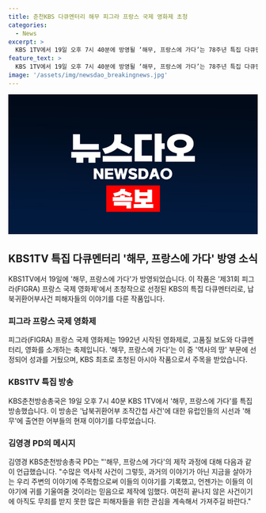 ```yaml
---
title: 춘천KBS 다큐멘터리 해무 피그라 프랑스 국제 영화제 초청
categories:
  - News
excerpt: >
  KBS 1TV에서 19일 오후 7시 40분에 방영될 ‘해무, 프랑스에 가다’는 78주년 특집 다큐멘터리로, 프랑스 FIGRA 영화제에 초청된 KBS 최초의 아시아 작품이다. 이 작품은 납북귀환어부사건 피해자들의 이야기를 담아 ‘역사의 땅’ 부문에서 선정되었으며, 유럽인들의 관심을 끌고 있다. ‘해무’를 제작한 김영경 PD는 이 작품을 통해 여전히 끝나지 않은 사건에 대한 관심을 부탁하며, 과거가 아닌 현재를 다루었다고 전했다.
feature_text: >
  KBS 1TV에서 19일 오후 7시 40분에 방영될 ‘해무, 프랑스에 가다’는 78주년 특집 다큐멘터리로, 프랑스 FIGRA 영화제에 초청된 KBS 최초의 아시아 작품이다. 이 작품은 납북귀환어부사건 피해자들의 이야기를 담아 ‘역사의 땅’ 부문에서 선정되었으며, 유럽인들의 관심을 끌고 있다. ‘해무’를 제작한 김영경 PD는 이 작품을 통해 여전히 끝나지 않은 사건에 대한 관심을 부탁하며, 과거가 아닌 현재를 다루었다고 전했다.
image: '/assets/img/newsdao_breakingnews.jpg'
---
```


<p><img src="/assets/img/newsdao_breakingnews.jpg" alt="pcversion 속보" /></p>

<h2 data-ke-size="size26">KBS1TV 특집 다큐멘터리 '해무, 프랑스에 가다' 방영 소식</h2>

<p data-ke-size="size16">KBS1TV에서 19일에 '해무, 프랑스에 가다'가 방영되었습니다. 이 작품은 '제31회 피그라(FIGRA) 프랑스 국제 영화제'에서 초청작으로 선정된 KBS의 특집 다큐멘터리로, 납북귀환어부사건 피해자들의 이야기를 다룬 작품입니다.</p>

<h3>피그라 프랑스 국제 영화제</h3>

<p data-ke-size="size16">피그라(FIGRA) 프랑스 국제 영화제는 1992년 시작된 영화제로, 고품질 보도와 다큐멘터리, 영화를 소개하는 축제입니다. '해무, 프랑스에 가다'는 이 중 '역사의 땅' 부문에 선정되어 성과를 거뒀으며, KBS 최초로 초청된 아시아 작품으로서 주목을 받았습니다.</p>

<h3>KBS1TV 특집 방송</h3>

<p data-ke-size="size16">KBS춘천방송총국은 19일 오후 7시 40분 KBS 1TV에서 '해무, 프랑스에 가다'를 특집 방송했습니다. 이 방송은 '납북귀환어부 조작간첩 사건'에 대한 유럽인들의 시선과 '해무'에 출연한 어부들의 현재 이야기를 다루었습니다.</p>

<h3>김영경 PD의 메시지</h3>

<p data-ke-size="size16">김영경 KBS춘천방송총국 PD는 "'해무, 프랑스에 가다'의 제작 과정에 대해 다음과 같이 언급했습니다. "수많은 역사적 사건이 그렇듯, 과거의 이야기가 아닌 지금을 살아가는 우리 주변의 이야기에 주목함으로써 이들의 이야기를 기록했고, 언젠가는 이들의 이야기에 귀를 기울여줄 것이라는 믿음으로 제작에 임했다. 여전히 끝나지 않은 사건이기에 아직도 무죄를 받지 못한 많은 피해자들을 위한 관심을 계속해서 가져주길 바란다."</p>

<p data-ke-size="size16">&nbsp;</p>

